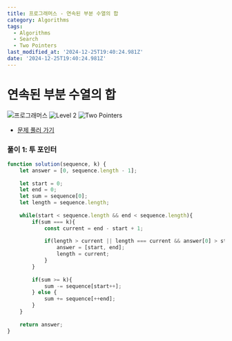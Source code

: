 ```yaml
---
title: 프로그래머스 - 연속된 부분 수열의 합
category: Algorithms
tags:
  - Algorithms
  - Search
  - Two Pointers
last_modified_at: '2024-12-25T19:40:24.981Z'
date: '2024-12-25T19:40:24.981Z'
---
```


# 연속된 부분 수열의 합

<img src="https://img.shields.io/badge/-프로그래머스-1e2a3c" alt="프로그래머스"/> <img src="https://img.shields.io/badge/-Level 2-green" alt="Level 2"/> <img src="https://img.shields.io/badge/-Two Pointers-cornflowerblue" alt="Two Pointers"/> 

- [문제 풀러 가기](https://school.programmers.co.kr/learn/courses/30/lessons/178870)

### 풀이 1: 투 포인터

```js
function solution(sequence, k) {
    let answer = [0, sequence.length - 1];
    
    let start = 0;
    let end = 0;
    let sum = sequence[0];
    let length = sequence.length;
    
    while(start < sequence.length && end < sequence.length){
        if(sum === k){
            const current = end - start + 1;
            
            if(length > current || length === current && answer[0] > start){
                answer = [start, end];
                length = current;
            }
        }
        
        if(sum >= k){
            sum -= sequence[start++];
        } else {            
            sum += sequence[++end];
        }
    }
    
    return answer;
}
```
